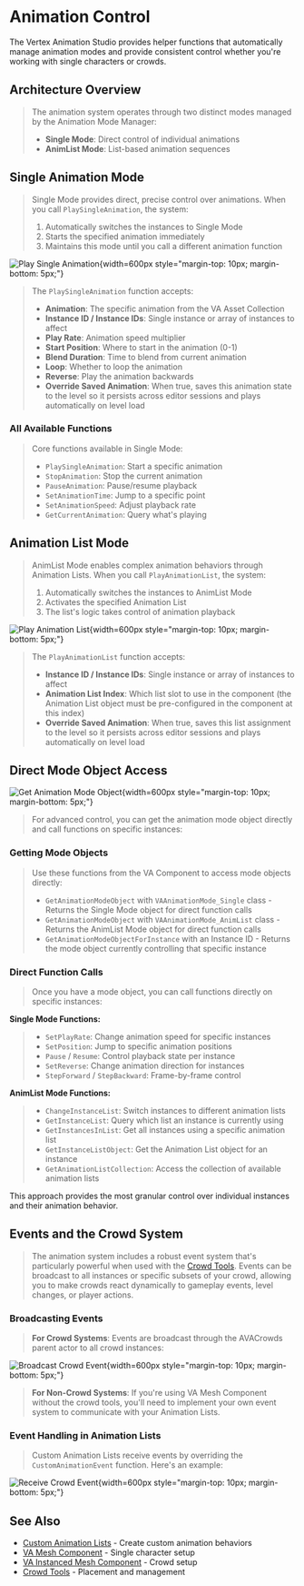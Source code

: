 # Animation Control

The Vertex Animation Studio provides helper functions that automatically manage animation modes and provide consistent control whether you're working with single characters or crowds.

## Architecture Overview

> The animation system operates through two distinct modes managed by the Animation Mode Manager:
> 
> - **Single Mode**: Direct control of individual animations
> - **AnimList Mode**: List-based animation sequences


## Single Animation Mode

> Single Mode provides direct, precise control over animations. When you call `PlaySingleAnimation`, the system:
> 
> 1. Automatically switches the instances to Single Mode
> 2. Starts the specified animation immediately
> 3. Maintains this mode until you call a different animation function

![Play Single Animation](assets/playsingleanim.jpg){width=600px style="margin-top: 10px; margin-bottom: 5px;"}

> The `PlaySingleAnimation` function accepts:
> 
> - **Animation**: The specific animation from the VA Asset Collection
> - **Instance ID / Instance IDs**: Single instance or array of instances to affect
> - **Play Rate**: Animation speed multiplier
> - **Start Position**: Where to start in the animation (0-1)
> - **Blend Duration**: Time to blend from current animation
> - **Loop**: Whether to loop the animation
> - **Reverse**: Play the animation backwards
> - **Override Saved Animation**: When true, saves this animation state to the level so it persists across editor sessions and plays automatically on level load

### All Available Functions

> Core functions available in Single Mode:
> 
> - `PlaySingleAnimation`: Start a specific animation
> - `StopAnimation`: Stop the current animation
> - `PauseAnimation`: Pause/resume playback
> - `SetAnimationTime`: Jump to a specific point
> - `SetAnimationSpeed`: Adjust playback rate
> - `GetCurrentAnimation`: Query what's playing

## Animation List Mode

> AnimList Mode enables complex animation behaviors through Animation Lists. When you call `PlayAnimationList`, the system:
> 
> 1. Automatically switches the instances to AnimList Mode
> 2. Activates the specified Animation List
> 3. The list's logic takes control of animation playback

![Play Animation List](assets/playanimlist.jpg){width=600px style="margin-top: 10px; margin-bottom: 5px;"}

> The `PlayAnimationList` function accepts:
> 
> - **Instance ID / Instance IDs**: Single instance or array of instances to affect
> - **Animation List Index**: Which list slot to use in the component (the Animation List object must be pre-configured in the component at this index)
> - **Override Saved Animation**: When true, saves this list assignment to the level so it persists across editor sessions and plays automatically on level load

## Direct Mode Object Access

![Get Animation Mode Object](assets/animmode_getanimmode.jpg){width=600px style="margin-top: 10px; margin-bottom: 5px;"}

> For advanced control, you can get the animation mode object directly and call functions on specific instances:

### **Getting Mode Objects**

> Use these functions from the VA Component to access mode objects directly:
>
> - `GetAnimationModeObject` with `VAAnimationMode_Single` class - Returns the Single Mode object for direct function calls
> - `GetAnimationModeObject` with `VAAnimationMode_AnimList` class - Returns the AnimList Mode object for direct function calls
> - `GetAnimationModeObjectForInstance` with an Instance ID - Returns the mode object currently controlling that specific instance

### **Direct Function Calls**

> Once you have a mode object, you can call functions directly on specific instances:

**Single Mode Functions:**
> - `SetPlayRate`: Change animation speed for specific instances
> - `SetPosition`: Jump to specific animation positions  
> - `Pause` / `Resume`: Control playback state per instance
> - `SetReverse`: Change animation direction for instances
> - `StepForward` / `StepBackward`: Frame-by-frame control

**AnimList Mode Functions:**
> - `ChangeInstanceList`: Switch instances to different animation lists
> - `GetInstanceList`: Query which list an instance is currently using
> - `GetInstancesInList`: Get all instances using a specific animation list
> - `GetInstanceListObject`: Get the Animation List object for an instance
> - `GetAnimationListCollection`: Access the collection of available animation lists

This approach provides the most granular control over individual instances and their animation behavior.

## Events and the Crowd System

> The animation system includes a robust event system that's particularly powerful when used with the [Crowd Tools](crowd-tools-editor-mode.md). Events can be broadcast to all instances or specific subsets of your crowd, allowing you to make crowds react dynamically to gameplay events, level changes, or player actions.

### **Broadcasting Events**

> **For Crowd Systems**: Events are broadcast through the AVACrowds parent actor to all crowd instances:

![Broadcast Crowd Event](assets/crowdevent_broadcast.jpg){width=600px style="margin-top: 10px; margin-bottom: 5px;"}

> **For Non-Crowd Systems**: If you're using VA Mesh Component without the crowd tools, you'll need to implement your own event system to communicate with your Animation Lists.

### **Event Handling in Animation Lists**

> Custom Animation Lists receive events by overriding the `CustomAnimationEvent` function. Here's an example:

![Receive Crowd Event](assets/crowdevent_receive.jpg){width=600px style="margin-top: 10px; margin-bottom: 5px;"}

## See Also

- [Custom Animation Lists](custom-animation-lists.md) - Create custom animation behaviors
- [VA Mesh Component](vertex-anim-mesh-component.md) - Single character setup
- [VA Instanced Mesh Component](vertex-anim-instanced-mesh-component.md) - Crowd setup
- [Crowd Tools](crowd-tools-editor-mode.md) - Placement and management